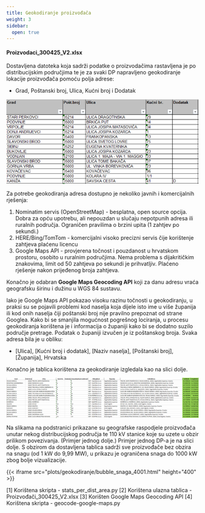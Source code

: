 ```yaml
---
title: Geokodiranje proizvođača 
weight: 3
sidebar:
  open: true
---
```


#### Proizvodaci_300425_V2.xlsx

Dostavljena datoteka koja sadrži podatke o proizvodačima rastavljena je po
distribucijskim područjima te je za svaki DP napravljeno geokodiranje lokacije
proizvođača pomoću polja adrese:
- Grad, Poštanski broj, Ulica, Kućni broj i Dodatak

![Primjer adresa iz početne excel datoteke](primjer-adresa-excel.png)

Za potrebe geokodiranja adresa dostupno je nekoliko javnih i komercijalnih rješenja:

1. Nominatim servis (OpenStreetMap) - besplatna, open source opcija. Dobra za opću
upotrebu, ali nepouzdan u slučaju nepotpunih adresa ili ruralnih područja. Ograničen 
pravilima o brzini upita (1 zahtjev po sekundi.)
2. HERE/Bing/TomTom - komercijalni visoko precizni servis čije korištenje
zahtjeva plaćenu licencu
3. Google Maps API - provjerena točnost i pouzdanost u hrvatskom prostoru, osobito
u ruralnim područjima. Nema problema s dijakritičkim znakovima, limit od 50 zahtjeva po 
sekundi je prihvatljiv. Plaćeno rješenje nakon prijeđenog broja zahtjeva.

Konačno je odabran **Google Maps Geocoding API** koji za danu adresu vraća geografsku
širinu i dužinu u WGS 84 sustavu. 

Iako je Google Maps API pokazao visoku razinu točnosti u geokodiranju, u praksi su 
se pojavili problemi kod naselja koja dijele isto ime u više županija ili kod onih naselja
čiji poštanski broj nije pravilno prepoznat od strane Googlea. 
Kako bi se smanjila mogućnost pogrešnog lociranja, u procesu geokodiranja korištena je i informacija o 
županiji kako bi se dodatno suzilo područje pretrage. Podatak o županiji izvučen je iz poštanskog broja.
Svaka adresa bila je u obliku:
- [Ulica], [Kućni broj i dodatak], [Naziv naselja], [Poštanski broj], [Županija], Hrvatska

Konačno je tablica korištena za geokodiranje izgledala kao na slici dolje.

![Primjer adresa iz nadpgrađene excel datoteke](nadogradena-adresa-excel.png)

Na slikama na podstranici prikazane su geografske raspodjele proizvođača unutar nekog
distribucijskog područja te 110 kV stanice koje su uzete u obzir prilikom povezivanja. (Primjer jednog dolje.)
Primjer jednog DP-a je na slici dolje. S obzirom da dostavljena tablica sadrži sve
proizvođače bez obzira na snagu (od 1 kW do 9,99 MW), u prikazu je ograničena snaga do 1000 kW zbog bolje vizualizacije.

{{< iframe src="plots/geokodiranje/bubble_snaga_4001.html" height="400" >}}

[1] Korištena skripta - stats_per_dist_area.py
[2] Korištena ulazna tablica - Proizvođači_300425_V2.xlsx
[3] Korišten Google Maps Geocoding API
[4] Korištena skripta - geocode-google-maps.py
